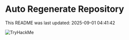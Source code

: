 # Auto Regenerate Repository

This README was last updated: 2025-09-01 04:41:42

 ![TryHackMe](https://tryhackme.com/badge/533634)